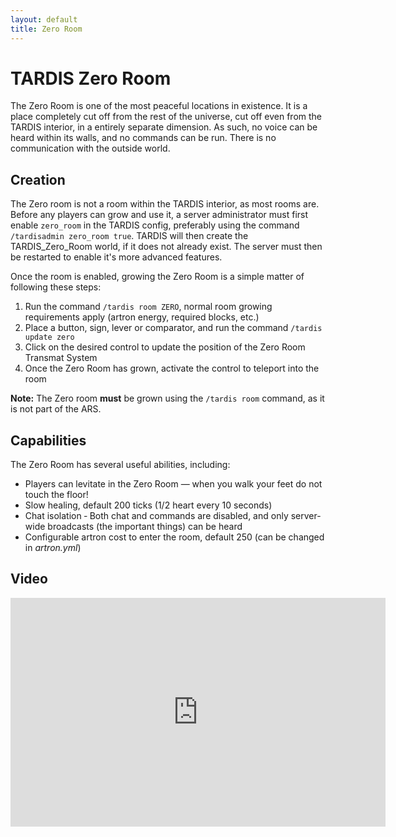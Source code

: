 ```yaml
---
layout: default
title: Zero Room
---
```


# TARDIS Zero Room

The Zero Room is one of the most peaceful locations in existence. It is a place completely cut off from the rest of the universe, cut off even from the TARDIS interior, in a entirely separate dimension. As such, no voice can be heard within its walls, and no commands can be run. There is no communication with the outside world.

## Creation

The Zero room is not a room within the TARDIS interior, as most rooms are. Before any players can grow and use it, a server administrator must first enable `zero_room` in the TARDIS config, preferably using the command `/tardisadmin zero_room true`. TARDIS will then create the TARDIS\_Zero\_Room world, if it does not already exist. The server must then be restarted to enable it's more advanced features.

Once the room is enabled, growing the Zero Room is a simple matter of following these steps:

1. Run the command `/tardis room ZERO`, normal room growing requirements apply (artron energy, required blocks, etc.)
2. Place a button, sign, lever or comparator, and run the command `/tardis update zero`
3. Click on the desired control to update the position of the Zero Room Transmat System
4. Once the Zero Room has grown, activate the control to teleport into the room

**Note:** The Zero room **must** be grown using the `/tardis room` command, as it is not part of the ARS.

## Capabilities

The Zero Room has several useful abilities, including:

- Players can levitate in the Zero Room — when you walk your feet do not touch the floor!
- Slow healing, default 200 ticks (1/2 heart every 10 seconds)
- Chat isolation &dash; Both chat and commands are disabled, and only server-wide broadcasts (the important things) can be heard
- Configurable artron cost to enter the room, default 250 (can be changed in _artron.yml_)

## Video
<iframe src="https://player.vimeo.com/video/87441837" width="600" height="366" frameborder="0" webkitallowfullscreen mozallowfullscreen allowfullscreen></iframe>